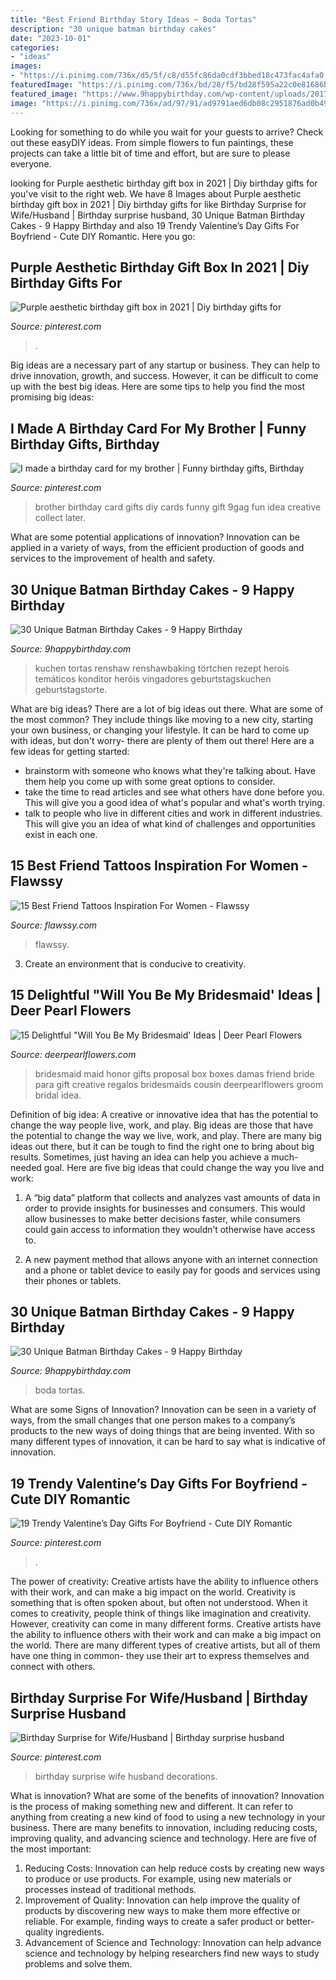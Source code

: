 ```yaml
---
title: "Best Friend Birthday Story Ideas ~ Boda Tortas"
description: "30 unique batman birthday cakes"
date: "2023-10-01"
categories:
- "ideas"
images:
- "https://i.pinimg.com/736x/d5/5f/c8/d55fc86da0cdf3bbed18c473fac4afa0.jpg"
featuredImage: "https://i.pinimg.com/736x/bd/28/f5/bd28f595a22c0e81686b54e74b2022a9.jpg"
featured_image: "https://www.9happybirthday.com/wp-content/uploads/2017/08/Cute-batman-cakes.jpg"
image: "https://i.pinimg.com/736x/ad/97/91/ad9791aed6db08c2951876ad0b498eff.jpg"
---
```



Looking for something to do while you wait for your guests to arrive? Check out these easyDIY ideas. From simple flowers to fun paintings, these projects can take a little bit of time and effort, but are sure to please everyone.

	

		
looking for Purple aesthetic birthday gift box in 2021 | Diy birthday gifts for you've visit to the right web. We have 8 Images about Purple aesthetic birthday gift box in 2021 | Diy birthday gifts for like Birthday Surprise for Wife/Husband | Birthday surprise husband, 30 Unique Batman Birthday Cakes - 9 Happy Birthday and also 19 Trendy Valentine’s Day Gifts For Boyfriend - Cute DIY Romantic. Here you go:
		
    
## Purple Aesthetic Birthday Gift Box In 2021 | Diy Birthday Gifts For

<img loading=lazy src="https://i.pinimg.com/736x/ad/97/91/ad9791aed6db08c2951876ad0b498eff.jpg" onerror="this.onerror=null;this.src='https://tse1.mm.bing.net/th?id=OIP.u3fhkbJPcWnjb9hMdzTeSwAAAA&amp;pid=15.1';" alt="Purple aesthetic birthday gift box in 2021 | Diy birthday gifts for">

_Source: pinterest.com_

>. 

	

Big ideas are a necessary part of any startup or business. They can help to drive innovation, growth, and success. However, it can be difficult to come up with the best big ideas. Here are some tips to help you find the most promising big ideas: 

    
## I Made A Birthday Card For My Brother | Funny Birthday Gifts, Birthday

<img loading=lazy src="https://i.pinimg.com/736x/0a/97/d4/0a97d4837a2b9f007a36f15d6634afa1--creative-gifts-fun-gifts.jpg" onerror="this.onerror=null;this.src='https://tse1.mm.bing.net/th?id=OIP.p-e7dV2gsXyxAr58mlMuyAHaJ6&amp;pid=15.1';" alt="I made a birthday card for my brother | Funny birthday gifts, Birthday">

_Source: pinterest.com_

>brother birthday card gifts diy cards funny gift 9gag fun idea creative collect later. 

	

What are some potential applications of innovation?
Innovation can be applied in a variety of ways, from the efficient production of goods and services to the improvement of health and safety.

    
## 30 Unique Batman Birthday Cakes - 9 Happy Birthday

<img loading=lazy src="https://www.9happybirthday.com/wp-content/uploads/2017/08/Friendly-batman-cakes-640x853.jpg" onerror="this.onerror=null;this.src='https://tse1.mm.bing.net/th?id=OIP.qXgp3Y5U9Nfma71f0GO3uAHaJ3&amp;pid=15.1';" alt="30 Unique Batman Birthday Cakes - 9 Happy Birthday">

_Source: 9happybirthday.com_

>kuchen tortas renshaw renshawbaking törtchen rezept herois temáticos konditor heróis vingadores geburtstagskuchen geburtstagstorte. 

	

What are big ideas?
There are a lot of big ideas out there. What are some of the most common? They include things like moving to a new city, starting your own business, or changing your lifestyle. It can be hard to come up with ideas, but don't worry- there are plenty of them out there! Here are a few ideas for getting started: 
- brainstorm with someone who knows what they're talking about. Have them help you come up with some great options to consider. 
- take the time to read articles and see what others have done before you. This will give you a good idea of what's popular and what's worth trying. 
- talk to people who live in different cities and work in different industries. This will give you an idea of what kind of challenges and opportunities exist in each one.

    
## 15 Best Friend Tattoos Inspiration For Women - Flawssy

<img loading=lazy src="https://www.flawssy.com/wp-content/uploads/2016/04/Unique-Best-Friend-Tattoo-Symbols.jpg" onerror="this.onerror=null;this.src='https://tse1.mm.bing.net/th?id=OIP.c3G6hRq6k8fLA13qxb8bqgHaJ4&amp;pid=15.1';" alt="15 Best Friend Tattoos Inspiration For Women - Flawssy">

_Source: flawssy.com_

>flawssy. 

	

3. Create an environment that is conducive to creativity.

    
## 15 Delightful &quot;Will You Be My Bridesmaid&#039; Ideas | Deer Pearl Flowers

<img loading=lazy src="http://www.deerpearlflowers.com/wp-content/uploads/2016/08/Will-you-be-my-Bridesmaid-Ideas-3.jpg" onerror="this.onerror=null;this.src='https://tse4.mm.bing.net/th?id=OIP.mVGlHEPwHmvUKrTkLmZ4YgHaJ4&amp;pid=15.1';" alt="15 Delightful &quot;Will You Be My Bridesmaid&#039; Ideas | Deer Pearl Flowers">

_Source: deerpearlflowers.com_

>bridesmaid maid honor gifts proposal box boxes damas friend bride para gift creative regalos bridesmaids cousin deerpearlflowers groom bridal idea. 

	

Definition of big idea: A creative or innovative idea that has the potential to change the way people live, work, and play.
Big ideas are those that have the potential to change the way we live, work, and play. There are many big ideas out there, but it can be tough to find the right one to bring about big results. Sometimes, just having an idea can help you achieve a much-needed goal. Here are five big ideas that could change the way you live and work: 
1. A “big data” platform that collects and analyzes vast amounts of data in order to provide insights for businesses and consumers. This would allow businesses to make better decisions faster, while consumers could gain access to information they wouldn’t otherwise have access to.

2. A new payment method that allows anyone with an internet connection and a phone or tablet device to easily pay for goods and services using their phones or tablets.

    
## 30 Unique Batman Birthday Cakes - 9 Happy Birthday

<img loading=lazy src="https://www.9happybirthday.com/wp-content/uploads/2017/08/Cute-batman-cakes.jpg" onerror="this.onerror=null;this.src='https://tse1.mm.bing.net/th?id=OIP.si0FrMp6jJfqv-sU29LSOgHaLL&amp;pid=15.1';" alt="30 Unique Batman Birthday Cakes - 9 Happy Birthday">

_Source: 9happybirthday.com_

>boda tortas. 

	

What are some Signs of Innovation?
Innovation can be seen in a variety of ways, from the small changes that one person makes to a company’s products to the new ways of doing things that are being invented. With so many different types of innovation, it can be hard to say what is indicative of innovation.

    
## 19 Trendy Valentine’s Day Gifts For Boyfriend - Cute DIY Romantic

<img loading=lazy src="https://i.pinimg.com/736x/d5/5f/c8/d55fc86da0cdf3bbed18c473fac4afa0.jpg" onerror="this.onerror=null;this.src='https://tse4.mm.bing.net/th?id=OIP.gAKzfkY2YMAl9UcvYaZvwQHaJ4&amp;pid=15.1';" alt="19 Trendy Valentine’s Day Gifts For Boyfriend - Cute DIY Romantic">

_Source: pinterest.com_

>. 

	

The power of creativity: Creative artists have the ability to influence others with their work, and can make a big impact on the world.
Creativity is something that is often spoken about, but often not understood. When it comes to creativity, people think of things like imagination and creativity. However, creativity can come in many different forms. Creative artists have the ability to influence others with their work and can make a big impact on the world. There are many different types of creative artists, but all of them have one thing in common- they use their art to express themselves and connect with others.

    
## Birthday Surprise For Wife/Husband | Birthday Surprise Husband

<img loading=lazy src="https://i.pinimg.com/736x/bd/28/f5/bd28f595a22c0e81686b54e74b2022a9.jpg" onerror="this.onerror=null;this.src='https://tse2.mm.bing.net/th?id=OIP.Yl-5TXeW9NE3_vHg5gw0ugHaJ3&amp;pid=15.1';" alt="Birthday Surprise for Wife/Husband | Birthday surprise husband">

_Source: pinterest.com_

>birthday surprise wife husband decorations. 

	

What is innovation? What are some of the benefits of innovation?
Innovation is the process of making something new and different. It can refer to anything from creating a new kind of food to using a new technology in your business. There are many benefits to innovation, including reducing costs, improving quality, and advancing science and technology. Here are five of the most important: 
1. Reducing Costs: Innovation can help reduce costs by creating new ways to produce or use products. For example, using new materials or processes instead of traditional methods.
2. Improvement of Quality: Innovation can help improve the quality of products by discovering new ways to make them more effective or reliable. For example, finding ways to create a safer product or better-quality ingredients.
3. Advancement of Science and Technology: Innovation can help advance science and technology by helping researchers find new ways to study problems and solve them.

